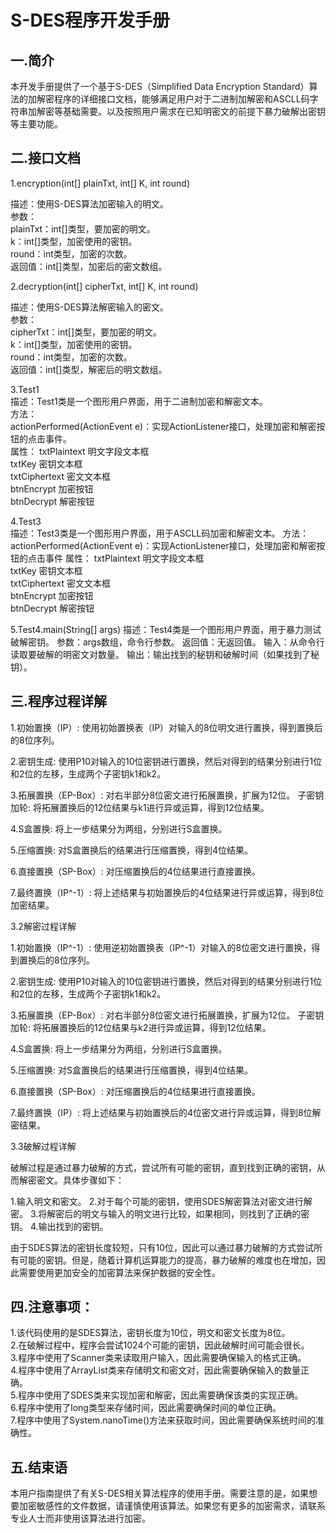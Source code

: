 # S-DES程序开发手册
## 一.简介
本开发手册提供了一个基于S-DES（Simplified Data Encryption Standard）算法的加解密程序的详细接口文档，能够满足用户对于二进制加解密和ASCLL码字符串加解密等基础需要。以及按照用户需求在已知明密文的前提下暴力破解出密钥等主要功能。

## 二.接口文档
1.encryption(int[] plainTxt, int[] K, int round)
 
描述：使用S-DES算法加密输入的明文。  
参数：  
plainTxt：int[]类型，要加密的明文。  
k：int[]类型，加密使用的密钥。  
round：int类型，加密的次数。  
返回值：int[]类型，加密后的密文数组。  

2.decryption(int[] cipherTxt, int[] K, int round)

描述：使用S-DES算法解密输入的密文。  
参数：  
cipherTxt：int[]类型，要加密的明文。  
k：int[]类型，加密使用的密钥。  
round：int类型，加密的次数。  
返回值：int[]类型，解密后的明文数组。  

3.Test1  
描述：Test1类是一个图形用户界面，用于二进制加密和解密文本。  
方法：  
actionPerformed(ActionEvent e)：实现ActionListener接口，处理加密和解密按钮的点击事件。  
属性：
txtPlaintext 明文字段文本框  
txtKey 密钥文本框  
txtCiphertext 密文文本框  
btnEncrypt 加密按钮  
btnDecrypt 解密按钮 

4.Test3  
描述：Test3类是一个图形用户界面，用于ASCLL码加密和解密文本。
方法：  
actionPerformed(ActionEvent e)：实现ActionListener接口，处理加密和解密按钮的点击事件
属性：
txtPlaintext 明文字段文本框  
txtKey 密钥文本框  
txtCiphertext 密文文本框  
btnEncrypt 加密按钮  
btnDecrypt 解密按钮 

5.Test4.main(String[] args)
描述：Test4类是一个图形用户界面，用于暴力测试破解密钥。
参数：args数组，命令行参数。
返回值：无返回值。
输入：从命令行读取要破解的明密文对数量。
输出：输出找到的秘钥和破解时间（如果找到了秘钥）。

## 三.程序过程详解
1.初始置换（IP）: 使用初始置换表（IP）对输入的8位明文进行置换，得到置换后的8位序列。

2.密钥生成: 使用P10对输入的10位密钥进行置换，然后对得到的结果分别进行1位和2位的左移，生成两个子密钥k1和k2。

3.拓展置换（EP-Box）: 对右半部分8位密文进行拓展置换，扩展为12位。
子密钥加轮: 将拓展置换后的12位结果与k1进行异或运算，得到12位结果。

4.S盒置换: 将上一步结果分为两组，分别进行S盒置换。

5.压缩置换: 对S盒置换后的结果进行压缩置换，得到4位结果。

6.直接置换（SP-Box）: 对压缩置换后的4位结果进行直接置换。

7.最终置换（IP^-1）: 将上述结果与初始置换后的4位结果进行异或运算，得到8位加密结果。

3.2解密过程详解

1.初始置换（IP^-1）: 使用逆初始置换表（IP^-1）对输入的8位密文进行置换，得到置换后的8位序列。

2.密钥生成: 使用P10对输入的10位密钥进行置换，然后对得到的结果分别进行1位和2位的左移，生成两个子密钥k1和k2。

3.拓展置换（EP-Box）: 对右半部分8位密文进行拓展置换，扩展为12位。
子密钥加轮: 将拓展置换后的12位结果与k2进行异或运算，得到12位结果。

4.S盒置换: 将上一步结果分为两组，分别进行S盒置换。

5.压缩置换: 对S盒置换后的结果进行压缩置换，得到4位结果。

6.直接置换（SP-Box）: 对压缩置换后的4位结果进行直接置换。

7.最终置换（IP）: 将上述结果与初始置换后的4位密文进行异或运算，得到8位解密结果。

3.3破解过程详解

破解过程是通过暴力破解的方式，尝试所有可能的密钥，直到找到正确的密钥，从而解密密文。具体步骤如下：

1.输入明文和密文。
2.对于每个可能的密钥，使用SDES解密算法对密文进行解密。
3.将解密后的明文与输入的明文进行比较，如果相同，则找到了正确的密钥。
4.输出找到的密钥。

由于SDES算法的密钥长度较短，只有10位，因此可以通过暴力破解的方式尝试所有可能的密钥。但是，随着计算机运算能力的提高，暴力破解的难度也在增加，因此需要使用更加安全的加密算法来保护数据的安全性。

## 四.注意事项：
1.该代码使用的是SDES算法，密钥长度为10位，明文和密文长度为8位。  
2.在破解过程中，程序会尝试1024个可能的密钥，因此破解时间可能会很长。  
3.程序中使用了Scanner类来读取用户输入，因此需要确保输入的格式正确。  
4.程序中使用了ArrayList类来存储明文和密文对，因此需要确保输入的数量正确。  
5.程序中使用了SDES类来实现加密和解密，因此需要确保该类的实现正确。  
6.程序中使用了long类型来存储时间，因此需要确保时间的单位正确。  
7.程序中使用了System.nanoTime()方法来获取时间，因此需要确保系统时间的准确性。  

## 五.结束语
本用户指南提供了有关S-DES相关算法程序的使用手册。需要注意的是，如果想要加密敏感性的文件数据，请谨慎使用该算法。如果您有更多的加密需求，请联系专业人士而非使用该算法进行加密。

